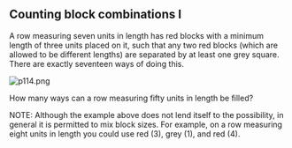 ## Counting block combinations I

A row measuring seven units in length has red blocks with a minimum length of three units placed on it, such that any two red blocks (which are allowed to be different lengths) are separated by at least one grey square. There are exactly seventeen ways of doing this.

![p114.png](https://projecteuler.net/project/images/p114.png)

How many ways can a row measuring fifty units in length be filled?

NOTE: Although the example above does not lend itself to the possibility, in general it is permitted to mix block sizes. For example, on a row measuring eight units in length you could use red ($3$), grey ($1$), and red ($4$).
